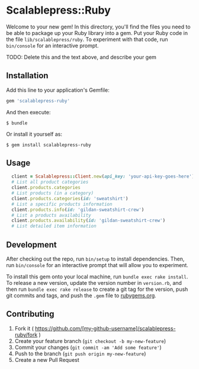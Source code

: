 # Scalablepress::Ruby

Welcome to your new gem! In this directory, you'll find the files you need to be able to package up your Ruby library into a gem. Put your Ruby code in the file `lib/scalablepress/ruby`. To experiment with that code, run `bin/console` for an interactive prompt.

TODO: Delete this and the text above, and describe your gem

## Installation

Add this line to your application's Gemfile:

```ruby
gem 'scalablepress-ruby'
```

And then execute:

    $ bundle

Or install it yourself as:

    $ gem install scalablepress-ruby

## Usage

```ruby
  client = Scalablepress::Client.new(api_key: 'your-api-key-goes-here')
  # List all product categories
  client.products.categories
  # List products (in a category)
  client.products.categories(id: 'sweatshirt')
  # List a specific products information
  client.products.info(id: 'gildan-sweatshirt-crew')
  # List a products availability
  client.products.availability(id: 'gildan-sweatshirt-crew')
  # List detailed item information
```

## Development

After checking out the repo, run `bin/setup` to install dependencies. Then, run `bin/console` for an interactive prompt that will allow you to experiment.

To install this gem onto your local machine, run `bundle exec rake install`. To release a new version, update the version number in `version.rb`, and then run `bundle exec rake release` to create a git tag for the version, push git commits and tags, and push the `.gem` file to [rubygems.org](https://rubygems.org).

## Contributing

1. Fork it ( https://github.com/[my-github-username]/scalablepress-ruby/fork )
2. Create your feature branch (`git checkout -b my-new-feature`)
3. Commit your changes (`git commit -am 'Add some feature'`)
4. Push to the branch (`git push origin my-new-feature`)
5. Create a new Pull Request
